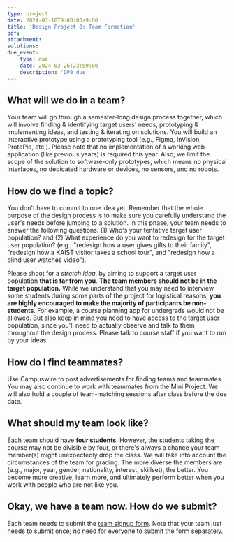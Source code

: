 ```yaml
---
type: project
date: 2024-03-18T9:00:00+9:00
title: 'Design Project 0: Team Formation'
pdf:
attachment:
solutions:
due_event: 
    type: due
    date: 2024-03-26T23:59:00
    description: 'DP0 due'
---
```

## What will we do in a team?
Your team will go through a semester-long design process together, which will involve finding & identifying target users' needs, prototyping & implementing ideas, and testing & iterating on solutions. You will build an interactive prototype using a prototyping tool (e.g., Figma, InVision, ProtoPie, etc.). Please note that no implementation of a working web application (like previous years) is required this year. Also, we limit the scope of the solution to software-only prototypes, which means no physical interfaces, no dedicated hardware or devices, no sensors, and no robots.

## How do we find a topic?
You don't have to commit to one idea yet. Remember that the whole purpose of the design process is to make sure you carefully understand the user's needs before jumping to a solution. In this phase, your team needs to answer the following questions: (1) Who's your tentative target user population? and (2) What experience do you want to redesign for the target user population? (e.g., "redesign how a user gives gifts to their family", "redesign how a KAIST visitor takes a school tour", and "redesign how a blind user watches video").

Please shoot for a *stretch idea*, by aiming to support a target user population **that is far from you**. **The team members should not be in the target population.** While we understand that you may need to interview some students during some parts of the project for logistical reasons, **you are highly encouraged to make the majority of participants be non-students**. For example, a course planning app for undergrads would not be allowed. But also keep in mind you need to have access to the target user population, since you'll need to actually observe and talk to them throughout the design process. Please talk to course staff if you want to run by your ideas.

## How do I find teammates?
Use Campuswire to post advertisements for finding teams and teammates. You may also continue to work with teammates from the Mini Project. We will also hold a couple of team-matching sessions after class before the due date.

## What should my team look like?
Each team should have **four students**. However, the students taking the course may not be divisible by four, or there's always a chance your team member(s) might unexpectedly drop the class. We will take into account the circumstances of the team for grading. The more diverse the members are (e.g., major, year, gender, nationality, interest, skillset), the better. You become more creative, learn more, and ultimately perform better when you work with people who are not like you.

## Okay, we have a team now. How do we submit?
Each team needs to submit the [team signup form](). Note that your team just needs to submit once; no need for everyone to submit the form separately.